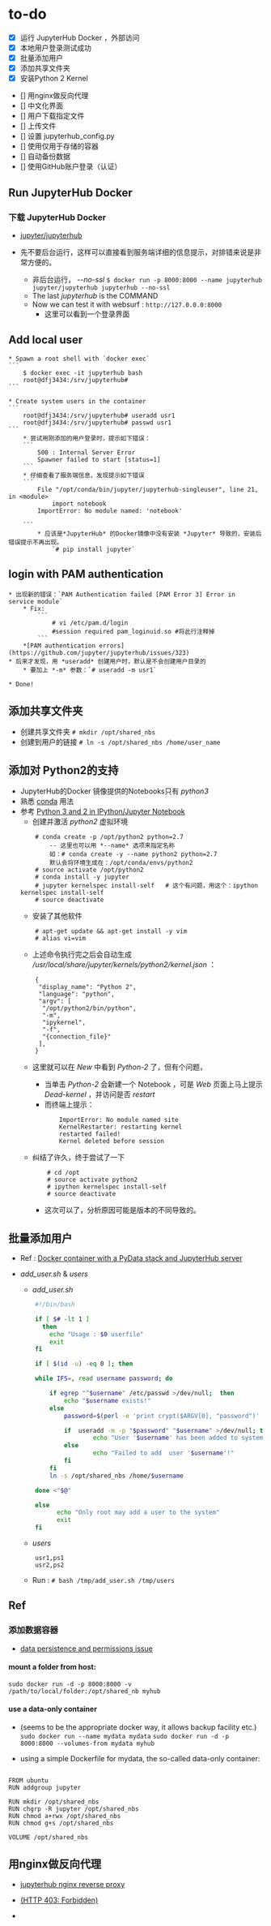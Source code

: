﻿




# to-do

- [x] 运行 JupyterHub Docker ，外部访问
- [x] 本地用户登录测试成功
- [x] 批量添加用户
- [x] 添加共享文件夹
- [x] 安装Python 2 Kernel
- [] 用nginx做反向代理
- [] 中文化界面
- [] 用户下载指定文件
- [] 上传文件
- [] 设置 jupyterhub_config.py
- [] 使用仅用于存储的容器
- [] 自动备份数据
- [] 使用GitHub账户登录（认证）


## Run JupyterHub Docker

### 下载 JupyterHub Docker

* [jupyter/jupyterhub](https://hub.docker.com/r/jupyter/jupyterhub/)

* 先不要后台运行，这样可以直接看到服务端详细的信息提示，对排错来说是非常方便的。
    * 非后台运行， *--no-ssl* 
    `$ docker run -p 8000:8000 --name jupyterhub jupyter/jupyterhub jupyterhub --no-ssl`
    * The last *jupyterhub* is the COMMAND
    * Now we can test it with websurf : `http://127.0.0.0:8000`
        * 这里可以看到一个登录界面
        
## Add local user
    * Spawn a root shell with `docker exec`
    ```
        $ docker exec -it jupyterhub bash
        root@dfj3434:/srv/jupyterhub#
    ```
    
    * Create system users in the container
    ```
        root@dfj3434:/srv/jupyterhub# useradd usr1
        root@dfj3434:/srv/jupyterhub# passwd usr1
    ```
        * 尝试用刚添加的用户登录时，提示如下错误：
        ```
            500 : Internal Server Error
            Spawner failed to start [status=1]
        ```
        * 仔细查看了服务端信息，发现提示如下错误
        ```
            File "/opt/conda/bin/jupyter/jupyterhub-singleuser", line 21, in <module>
                import notebook
            ImportError: No module named: 'notebook'
        
        ```
            * 应该是*JupyterHub* 的Docker镜像中没有安装 *Jupyter* 导致的，安装后错误提示不再出现。            
                `# pip install jupyter`
                
## login with PAM authentication
    * 出现新的错误：`PAM Authentication failed [PAM Error 3] Error in service module`
        * Fix:
            ```
                # vi /etc/pam.d/login
                #session required pam_loginuid.so #将此行注释掉
            ```
        *[PAM authentication errors](https://github.com/jupyter/jupyterhub/issues/323)
    * 后来才发现，用 *useradd* 创建用户时，默认是不会创建用户目录的
        * 要加上 *-m* 参数：`# useradd -m usr1` 
        
    * Done!
                
    
    
## 添加共享文件夹

* 创建共享文件夹
    `# mkdir /opt/shared_nbs`
* 创建到用户的链接
    `# ln -s /opt/shared_nbs /home/user_name`
    
    
## 添加对 Python2的支持
* JupyterHub的Docker 镜像提供的Notebooks只有 *python3* 
* 熟悉 [conda](http://conda.pydata.org/docs/using/index.html) 用法
* 参考 [Python 3 and 2 in IPython/Jupyter Notebook](http://stackoverflow.com/questions/29648412/anaconda-python-3-and-2-in-ipython-jupyter-notebook?rq=1)
    * 创建并激活 *python2* 虚拟环境
    ```
        # conda create -p /opt/python2 python=2.7
            -- 这里也可以用 *--name* 选项来指定名称
            如：# conda create -y --name python2 python=2.7
            默认会将环境生成在：/opt/conda/envs/python2
        # source activate /opt/python2
        # conda install -y jupyter
        # jupyter kernelspec install-self   # 这个有问题，用这个：ipython kernelspec install-self
        # source deactivate
    ```
    * 安装了其他软件
    ```
        # apt-get update && apt-get install -y vim
        # alias vi=vim
    ```
    * 上述命令执行完之后会自动生成 */usr/local/share/jupyter/kernels/python2/kernel.json* ：
    ```
        {
         "display_name": "Python 2",
         "language": "python",
         "argv": [
          "/opt/python2/bin/python",
          "-m",
          "ipykernel",
          "-f",
          "{connection_file}"
         ],
        }
    ```
    * 这里就可以在 *New* 中看到 *Python-2* 了，但有个问题，
        * 当单击 *Python-2* 会新建一个 Notebook ，可是 *Web* 页面上马上提示 *Dead-kernel* ，并访问是否 *restart*
        * 而终端上提示：
            ```
                ImportError: No module named site
                KernelRestarter: restarting kernel
                restarted failed!
                Kernel deleted before session
            
            ```
        
    * 纠结了许久，终于尝试了一下
        ```
            # cd /opt
            # source activate python2
            # ipython kernelspec install-self
            # source deactivate
        ```
        * 这次可以了，分析原因可能是版本的不同导致的。
        
        
        
## 批量添加用户
    
* Ref : [Docker container with a PyData stack and JupyterHub server](https://github.com/twiecki/pydata_docker_jupyterhub)

* *add_user.sh* & *users*
    * *add_user.sh*
    ```bash
        #!/bin/bash

        if [ $# -lt 1 ]
          then
            echo "Usage : $0 userfile"
            exit
        fi

        if [ $(id -u) -eq 0 ]; then

        while IFS=, read username password; do

            if egrep "^$username" /etc/passwd >/dev/null;  then
                echo "$username exists!"
            else
                password=$(perl -e 'print crypt($ARGV[0], "password")' $password)

                if  useradd -m -p "$password" "$username" >/dev/null; then
                        echo "User '$username' has been added to system!"
                else
                        echo "Failed to add  user '$username'!"
                fi
            fi
            ln -s /opt/shared_nbs /home/$username

        done <"$@"

        else
              echo "Only root may add a user to the system"
              exit
        fi
    
    ```
    * *users*
    ```
        usr1,ps1
        usr2,ps2
    ```
    * Run : `# bash /tmp/add_user.sh /tmp/users`

    
## Ref    
### 添加数据容器

- [data persistence and permissions issue](https://github.com/twiecki/pydata_docker_jupyterhub/issues/2)

#### mount a folder from host:
`sudo docker run -d -p 8000:8000 -v /path/to/local/folder:/opt/shared_nb myhub`

#### use a data-only container
*  (seems to be the appropriate docker way, it allows backup facility etc.) 
`sudo docker run --name mydata mydata`
`sudo docker run -d -p 8000:8000 --volumes-from mydata myhub`

* using a simple Dockerfile for mydata, the so-called data-only container:
```

FROM ubuntu
RUN addgroup jupyter

RUN mkdir /opt/shared_nbs
RUN chgrp -R jupyter /opt/shared_nbs
RUN chmod a+rwx /opt/shared_nbs
RUN chmod g+s /opt/shared_nbs

VOLUME /opt/shared_nbs
```

## 用nginx做反向代理

* [jupyterhub nginx reverse proxy](http://stackoverflow.com/questions/35419414/jupyterhub-nginx-reverse-proxy)
* [ (HTTP 403: Forbidden)](https://gitter.im/jupyter/jupyterhub/archives/2015/11/03)

* 